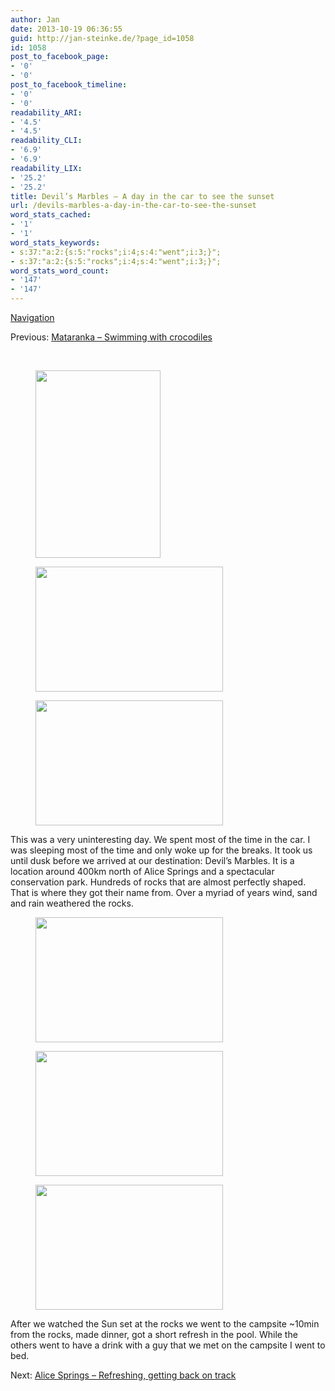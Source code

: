 ```yaml
---
author: Jan
date: 2013-10-19 06:36:55
guid: http://jan-steinke.de/?page_id=1058
id: 1058
post_to_facebook_page:
- '0'
- '0'
post_to_facebook_timeline:
- '0'
- '0'
readability_ARI:
- '4.5'
- '4.5'
readability_CLI:
- '6.9'
- '6.9'
readability_LIX:
- '25.2'
- '25.2'
title: Devil’s Marbles – A day in the car to see the sunset
url: /devils-marbles-a-day-in-the-car-to-see-the-sunset
word_stats_cached:
- '1'
- '1'
word_stats_keywords:
- s:37:"a:2:{s:5:"rocks";i:4;s:4:"went";i:3;}";
- s:37:"a:2:{s:5:"rocks";i:4;s:4:"went";i:3;}";
word_stats_word_count:
- '147'
- '147'
---
```


[Navigation](https://jan-steinke.de/wordpress/en/blog/2013/10/06/the-stuart-highway/)

Previous: [Mataranka – Swimming with crocodiles](https://jan-steinke.de/wordpress/en/mataranka-swimming-with-crocodiles/)

&nbsp;

<div id='gallery-3' class='gallery galleryid-1058 gallery-columns-3 gallery-size-medium'>
  <figure class='gallery-item'> 
  
  <div class='gallery-icon portrait'>
    <img width="200" height="300" src="http://jan-steinke.de/wordpress/wp-content/uploads/2016/02/4294819254-200x300.jpg" class="attachment-medium size-medium" alt="" srcset="https://jan-steinke.de/wordpress/wp-content/uploads/2016/02/4294819254-200x300.jpg 200w, https://jan-steinke.de/wordpress/wp-content/uploads/2016/02/4294819254.jpg 427w" sizes="(max-width: 200px) 85vw, 200px" />
  </div></figure><figure class='gallery-item'> 
  
  <div class='gallery-icon landscape'>
    <img width="300" height="200" src="http://jan-steinke.de/wordpress/wp-content/uploads/2016/02/1576262136-300x200.jpg" class="attachment-medium size-medium" alt="" srcset="https://jan-steinke.de/wordpress/wp-content/uploads/2016/02/1576262136-300x200.jpg 300w, https://jan-steinke.de/wordpress/wp-content/uploads/2016/02/1576262136.jpg 640w" sizes="(max-width: 300px) 85vw, 300px" />
  </div></figure><figure class='gallery-item'> 
  
  <div class='gallery-icon landscape'>
    <img width="300" height="200" src="http://jan-steinke.de/wordpress/wp-content/uploads/2016/02/965915697-300x200.jpg" class="attachment-medium size-medium" alt="" srcset="https://jan-steinke.de/wordpress/wp-content/uploads/2016/02/965915697-300x200.jpg 300w, https://jan-steinke.de/wordpress/wp-content/uploads/2016/02/965915697-768x511.jpg 768w, https://jan-steinke.de/wordpress/wp-content/uploads/2016/02/965915697.jpg 810w" sizes="(max-width: 300px) 85vw, 300px" />
  </div></figure>
</div>

This was a very uninteresting day. We spent most of the time in the car. I was sleeping most of the time and only woke up for the breaks. It took us until dusk before we arrived at our destination: Devil&#8217;s Marbles. It is a location around 400km north of Alice Springs and a spectacular conservation park. Hundreds of rocks that are almost perfectly shaped. That is where they got their name from. Over a myriad of years wind, sand and rain weathered the rocks.

<div id='gallery-4' class='gallery galleryid-1058 gallery-columns-3 gallery-size-medium'>
  <figure class='gallery-item'> 
  
  <div class='gallery-icon landscape'>
    <img width="300" height="200" src="http://jan-steinke.de/wordpress/wp-content/uploads/2016/02/2760389063-300x200.jpg" class="attachment-medium size-medium" alt="" srcset="https://jan-steinke.de/wordpress/wp-content/uploads/2016/02/2760389063-300x200.jpg 300w, https://jan-steinke.de/wordpress/wp-content/uploads/2016/02/2760389063.jpg 640w" sizes="(max-width: 300px) 85vw, 300px" />
  </div></figure><figure class='gallery-item'> 
  
  <div class='gallery-icon landscape'>
    <img width="300" height="200" src="http://jan-steinke.de/wordpress/wp-content/uploads/2016/02/1078838434-300x200.jpg" class="attachment-medium size-medium" alt="" srcset="https://jan-steinke.de/wordpress/wp-content/uploads/2016/02/1078838434-300x200.jpg 300w, https://jan-steinke.de/wordpress/wp-content/uploads/2016/02/1078838434.jpg 640w" sizes="(max-width: 300px) 85vw, 300px" />
  </div></figure><figure class='gallery-item'> 
  
  <div class='gallery-icon landscape'>
    <img width="300" height="200" src="http://jan-steinke.de/wordpress/wp-content/uploads/2016/02/2383856205-300x200.jpg" class="attachment-medium size-medium" alt="" srcset="https://jan-steinke.de/wordpress/wp-content/uploads/2016/02/2383856205-300x200.jpg 300w, https://jan-steinke.de/wordpress/wp-content/uploads/2016/02/2383856205.jpg 640w" sizes="(max-width: 300px) 85vw, 300px" />
  </div></figure>
</div>

After we watched the Sun set at the rocks we went to the campsite ~10min from the rocks, made dinner, got a short refresh in the pool. While the others went to have a drink with a guy that we met on the campsite I went to bed.

Next: [Alice Springs – Refreshing, getting back on track](https://jan-steinke.de/wordpress/en/alice-springs-refreshing-getting-back-on-track/)